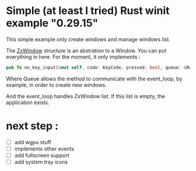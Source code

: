 # Simple (at least I tried) Rust winit example "0.29.15"

This simple example only create windows and manage windows list.

The [ZxWindow](https://github.com/xigh/winit-up-to-date-simple-example/blob/master/src/window/mod.rs#L27) structure is an abstration to a Window. You can put everything in here. For the moment, it only implements : 

```rust
pub fn on_key_input(&mut self, code: KeyCode, pressed: bool, queue: &Rc<CmdQueue>)
```

Where Queue allows the method to communicate with the event_loop, by example, in order to create new windows.

And the event_loop handles ZxWindow list. If this list is empty, the application exists.

# next step : 

- [ ] add wgpu stuff 
- [ ] implements other events
- [ ] add fullscreen support
- [ ] add system tray icons
